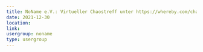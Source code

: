 ```yaml
---
title: NoName e.V.: Virtueller Chaostreff unter https://whereby.com/chaos-hd?roundedCornersOff
date: 2021-12-30
location: 
link: 
usergroup: noname
type: usergroup
---
```

